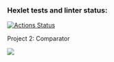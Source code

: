 ### Hexlet tests and linter status:
[![Actions Status](https://github.com/CherepovAlex/java-project-71/actions/workflows/hexlet-check.yml/badge.svg)](https://github.com/CherepovAlex/java-project-71/actions)

Project 2: Comparator

<a href="https://asciinema.org/a/JZGoXxEK7xqlUu1z3pyBgR1Mg" target="_blank"><img src="https://asciinema.org/a/JZGoXxEK7xqlUu1z3pyBgR1Mg.svg" /></a>
